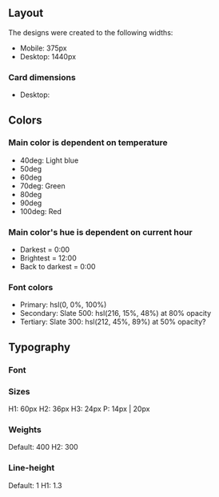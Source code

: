 ## Layout

The designs were created to the following widths:

- Mobile: 375px
- Desktop: 1440px

### Card dimensions

- Desktop: 

## Colors

### Main color is dependent on temperature
- 40deg: Light blue
- 50deg
- 60deg
- 70deg: Green
- 80deg
- 90deg
- 100deg: Red

### Main color's hue is dependent on current hour
- Darkest = 0:00
- Brightest = 12:00
- Back to darkest = 0:00

### Font colors
- Primary: hsl(0, 0%, 100%)
- Secondary: Slate 500: hsl(216, 15%, 48%) at 80% opacity
- Tertiary: Slate 300: hsl(212, 45%, 89%) at 50% opacity?

## Typography

### Font

### Sizes
H1: 60px
H2: 36px
H3: 24px
P: 14px | 20px

### Weights
Default: 400
H2: 300

### Line-height
Default: 1
H1: 1.3
